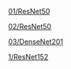 [01/ResNet50](https://unir-tfm-cec.s3.us-east-2.amazonaws.com/models/01/ResNet50.tar.gz)

[02/ResNet50](https://unir-tfm-cec.s3.us-east-2.amazonaws.com/models/02/ResNet50.tar.gz)

[03/DenseNet201](https://unir-tfm-cec.s3.us-east-2.amazonaws.com/models/03/DenseNet201.tar.gz)

[1/ResNet152](https://unir-tfm-cec.s3.us-east-2.amazonaws.com/models/1/ResNet152.tar.gz)
